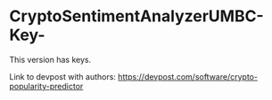 # CryptoSentimentAnalyzerUMBC-Key-

 This version has keys.

Link to devpost with authors: https://devpost.com/software/crypto-popularity-predictor

